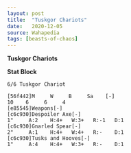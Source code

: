 ```yaml
---
layout: post
title:  "Tuskgor Chariots"
date:   2020-12-05
source: Wahapedia
tags: [beasts-of-chaos]
---
```


**Tuskgor Chariots**

**Stat Block**
```
6/6 Tuskgor Chariot
```

```
[56f442]M     W     B     Sa    [-]
10    6     6     4     
[e85545]Weapons[-]
[c6c930]Despoiler Axe[-]
1"     A:2    H:4+   W:3+   R:-1   D:1   
[c6c930]Gnarled Spear[-]
2"     A:1    H:4+   W:4+   R:-    D:1   
[c6c930]Tusks and Hooves[-]
1"     A:4    H:4+   W:3+   R:-    D:1   
```


